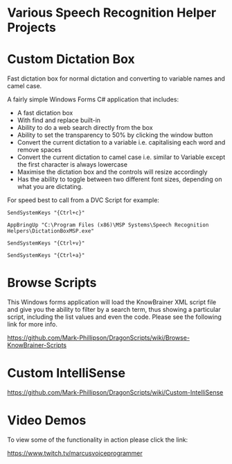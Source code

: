 # Various Speech Recognition Helper Projects

# Custom Dictation Box

Fast dictation box for normal dictation and converting to variable names and camel case.

A fairly simple Windows Forms C# application that includes:

* A fast dictation box
* With find and replace built-in
* Ability to do a web search directly from the box
* Ability to set the transparency to 50% by clicking the window button
* Convert the current dictation to a variable i.e. capitalising each word and remove spaces
* Convert the current dictation to camel case i.e. similar to Variable except the first character is always lowercase
* Maximise the dictation box and the controls will resize accordingly
* Has the ability to toggle between two different font sizes, depending on what you are dictating.

For speed best to call from a DVC Script for example:

`SendSystemKeys "{Ctrl+c}"`

`AppBringUp "C:\Program Files (x86)\MSP Systems\Speech Recognition Helpers\DictationBoxMSP.exe"`  

`SendSystemKeys "{Ctrl+v}"`

`SendSystemKeys "{Ctrl+a}"`

# Browse Scripts

This Windows forms application will load the KnowBrainer XML script file and give you the ability to filter by a search term, thus showing a particular script, including the list values and even the code. Please see the following link for more info.

https://github.com/Mark-Phillipson/DragonScripts/wiki/Browse-KnowBrainer-Scripts  

# Custom IntelliSense

https://github.com/Mark-Phillipson/DragonScripts/wiki/Custom-IntelliSense

#  Video Demos

To view some of the functionality in action please click the link:

https://www.twitch.tv/marcusvoiceprogrammer
